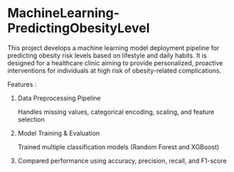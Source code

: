 # MachineLearning-PredictingObesityLevel
This project develops a machine learning model deployment pipeline for predicting obesity risk levels based on lifestyle and daily habits. It is designed for a healthcare clinic aiming to provide personalized, proactive interventions for individuals at high risk of obesity-related complications.

 Features :
1. Data Preprocessing Pipeline
   
   Handles missing values, categorical encoding, scaling, and feature selection

   
2. Model Training & Evaluation

   Trained multiple classification models (Random Forest and XGBoost)


3. Compared performance using accuracy, precision, recall, and F1-score
